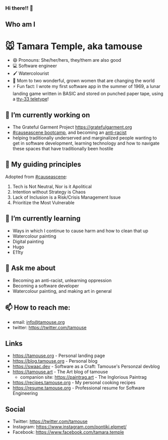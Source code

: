 ### Hi there!! 👋

## Who am I

# :mouse: Tamara Temple, aka tamouse

- 😄 Pronouns: She/her/hers, they/them are also good
- :computer: Software engineer
- :paintbrush: Watercolourist
- :woman: Mom to two wonderful, grown women that are changing the world
- ⚡ Fun fact: I wrote my first software app in the summer of 1969, a lunar landing game written in BASIC and stored on punched paper tape, using a [tty-33 teletype](https://en.wikipedia.org/wiki/Teletype_Model_33)!

## 🔭 I’m currently working on

- The Grateful Garment Project <https://gratefulgarment.org>
- [#causeascene bootcamp](https://hashtagcauseascene.com/bootcamp/), and becoming an [anti-racist](https://hashtagcauseascene.com/guiding-principles/)
- helping traditionally underserved and marginalized people wanting to get in software development, learning technology and how to navigate these spaces that have traditionally been hostile

## :compass: My guiding principles

Adopted from [#causeascene](https://hashtagcauseascene.com/guiding-principles/):

1. Tech is Not Neutral, Nor is it Apolitical
2. Intention without Strategy is Chaos
3. Lack of Inclusion is a Risk/Crisis Management Issue
4. Prioritize the Most Vulnerable

## 🌱 I’m currently learning

- Ways in which I continue to cause harm and how to clean that up
- Watercolour painting
- Digital painting
- Hugo
- E11ty

<!-- - 👯 I’m looking to collaborate on ...; -->
<!-- - 🤔 I’m looking for help with ... -->
## 💬 Ask me about

- Becoming an anti-racist, unlearning oppression
- Becoming a software developer
- Watercolour painting, and making art in general

## 📫 How to reach me:

- email: info@tamouse.org
- twitter: <https://twitter.com/tamouse>

## Links

- <https://tamouse.org> - Personal landing page
- <https://blog.tamouse.org> - Personal blog
- <https://swaac.dev> - Software as a Craft: Tamouse's Personzal devblog
- <https://tamouse.art> - The Art blog of tamouse
  - companion site: <https://paintrag.art> - The Inglorious Paintrag 
- <https://recipes.tamouse.org> - My personal cooking recipes
- <https://resume.tamouse.org> - Professional resume for Software Engineering

## Social

- Twitter: <https://twitter.com/tamouse>
- Instagram: <https://www.instagram.com/pontiki.elpmet/>
- Facebook: <https://www.facebook.com/tamara.temple>


<!--
**tamouse/tamouse** is a ✨ _special_ ✨ repository because its `README.md` (this file) appears on your GitHub profile.

Here are some ideas to get you started:

- 🔭 I’m currently working on ...
- 🌱 I’m currently learning ...
- 👯 I’m looking to collaborate on ...
- 🤔 I’m looking for help with ...
- 💬 Ask me about ...
- 📫 How to reach me: ...
- 😄 Pronouns: ...
- ⚡ Fun fact: ...
-->

